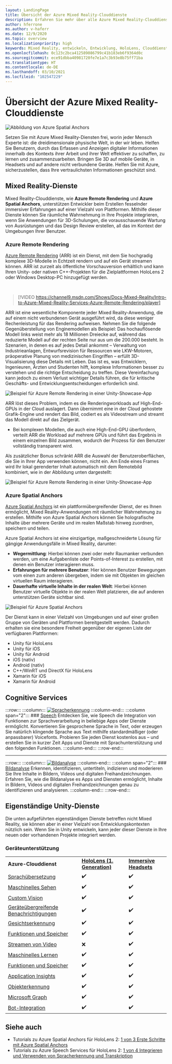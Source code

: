 ```yaml
---
layout: LandingPage
title: Übersicht der Azure Mixed Reality-Clouddienste
description: Erfahren Sie mehr über alle Azure Mixed Reality-Clouddienste, die Sie in Ihre Unity- oder Unreal-Anwendungen integrieren können.
author: hferrone
ms.author: v-haferr
ms.date: 12/9/2020
ms.topic: overview
ms.localizationpriority: high
keywords: Mixed Reality, entwickeln, Entwicklung, HoloLens, Clouddienste, Azure, Remote Rendering, Raumanker, Cognitive Services, Kognition, Unity, Machine Learning, Sprachübersetzung, maschinelles Sehen, Microsoft Graph
ms.openlocfilehash: 0c123c2bca412589086799c41b183eb6f9364d0c
ms.sourcegitcommit: ece91dbba40981720fe7e1a7c3b93e8b75ff71ba
ms.translationtype: HT
ms.contentlocale: de-DE
ms.lasthandoff: 03/10/2021
ms.locfileid: "102547229"
---
```

# <a name="azure-mixed-reality-cloud-services-overview"></a>Übersicht der Azure Mixed Reality-Clouddienste

![ Abbildung von Azure Spatial Anchors](../design/images/AzureSpatialAnchors.jpg)

Setzen Sie mit Azure Mixed Reality-Diensten frei, worin jeder Mensch Experte ist: die dreidimensionale physische Welt, in der wir leben. Helfen Sie Benutzern, durch das Erfassen und Anzeigen digitaler Informationen innerhalb des Kontexts ihrer Arbeit und ihrer Welt effektiver zu schaffen, zu lernen und zusammenzuarbeiten. Bringen Sie 3D auf mobile Geräte, in Headsets und auf andere nicht verbundene Geräte. Helfen Sie mit Azure, sicherzustellen, dass Ihre vertraulichsten Informationen geschützt sind.

## <a name="mixed-reality-services"></a>Mixed Reality-Dienste

Mixed Reality-Clouddienste, wie **Azure Remote Rendering** und **Azure Spatial Anchors**, unterstützen Entwickler beim Erstellen fesselnder immersiver Erfahrungen auf einer Vielzahl von Plattformen. Mithilfe dieser Dienste können Sie räumliche Wahrnehmung in Ihre Projekte integrieren, wenn Sie Anwendungen für 3D-Schulungen, die vorausschauende Wartung von Ausrüstungen und das Design Review erstellen, all das im Kontext der Umgebungen Ihrer Benutzer.

### <a name="azure-remote-rendering"></a>Azure Remote Rendering

[Azure Remote Rendering](https://docs.microsoft.com/azure/remote-rendering/) (ARR) ist ein Dienst, mit dem Sie hochgradig komplexe 3D-Modelle in Echtzeit rendern und auf ein Gerät streamen können. ARR ist zurzeit als öffentliche Vorschauversion erhältlich und kann Ihren Unity- oder nativen C++-Projekten für die Zielplattformen HoloLens 2 oder Windows Desktop-PC hinzugefügt werden.

<br>

> [!VIDEO https://channel9.msdn.com/Shows/Docs-Mixed-Reality/Intro-to-Azure-Mixed-Reality-Services-Azure-Remote-Rendering/player]

ARR ist eine wesentliche Komponente jeder Mixed Reality-Anwendung, die auf einem nicht verbundenen Gerät ausgeführt wird, da diese weniger Rechenleistung für das Rendering aufweisen. Nehmen Sie die folgende Gegenüberstellung von Enginemodellen als Beispiel: Das hochauflösende Modell links weist mehr als 18 Millionen Dreiecke auf, während das reduzierte Modell auf der rechten Seite nur aus um die 200.000 besteht. In Szenarien, in denen es auf jedes Detail ankommt – Verwaltung von Industrieanlagen, Entwurfsrevision für Ressourcen wie LKW-Motoren, präoperative Planung von medizinischen Eingriffen – erfüllt 3D-Visualisierung diese Details mit Leben. Das ist es, was Entwicklern, Ingenieuren, Ärzten und Studenten hilft, komplexe Informationen besser zu verstehen und die richtige Entscheidung zu treffen. Diese Vereinfachung kann jedoch zu einem Verlust wichtiger Details führen, die für kritische Geschäfts- und Entwicklungsentscheidungen erforderlich sind.

![Beispiel für Azure Remote Rendering in einer Unity-Showcase-App](images/arr-engine.png)

ARR löst dieses Problem, indem es die Renderingworkloads auf High-End-GPUs in der Cloud auslagert. Dann übernimmt eine in der Cloud gehostete Grafik-Engine und rendert das Bild, codiert es als Videostream und streamt das Modell direkt auf das Zielgerät. 

* Bei komplexen Modellen, die auch eine High-End-GPU überfordern, verteilt ARR die Workload auf mehrere GPUs und führt das Ergebnis in einem einzelnen Bild zusammen, wodurch der Prozess für den Benutzer vollständig transparent wird. 

Als zusätzlicher Bonus schränkt ARR die Auswahl der Benutzeroberflächen, die Sie in Ihrer App verwenden können, nicht ein. Am Ende eines Frames wird Ihr lokal gerenderter Inhalt automatisch mit dem Remotebild kombiniert, wie in der Abbildung unten dargestellt:

![Beispiel für Azure Remote Rendering in einer Unity-Showcase-App](images/showcase-app.png)

### <a name="azure-spatial-anchors"></a>Azure Spatial Anchors

[Azure Spatial Anchors](https://docs.microsoft.com/azure/spatial-anchors/) ist ein plattformübergreifender Dienst, der es Ihnen ermöglicht, Mixed Reality-Anwendungen mit räumlicher Wahrnehmung zu erstellen. Mithilfe von Azure Spatial Anchors können Sie holografische Inhalte über mehrere Geräte und im realen Maßstab hinweg zuordnen, speichern und teilen. 

Azure Spatial Anchors ist eine einzigartige, maßgeschneiderte Lösung für gängige Anwendungsfälle in Mixed Reality, darunter:
* **Wegermittlung**: Hierbei können zwei oder mehr Raumanker verbunden werden, um eine Aufgabenliste oder Points-of-Interest zu erstellen, mit denen ein Benutzer interagieren muss.
* **Erfahrungen für mehrere Benutzer**: Hier können Benutzer Bewegungen vom einen zum anderen übergeben, indem sie mit Objekten im gleichen virtuellen Raum interagieren.
* **Dauerhafte virtuelle Inhalte in der realen Welt**: Hierbei können Benutzer virtuelle Objekte in der realen Welt platzieren, die auf anderen unterstützen Geräte sichtbar sind.

![Beispiel für Azure Spatial Anchors](images/persistence.gif)

Der Dienst kann in einer Vielzahl von Umgebungen und auf einer großen Gruppe von Geräten und Plattformen bereitgestellt werden. Dadurch erhalten sie eine besondere Freiheit gegenüber der eigenen Liste der verfügbaren Plattformen:
* Unity für HoloLens
* Unity für iOS
* Unity für Android
* iOS (nativ)
* Android (nativ)
* C++/WinRT und DirectX für HoloLens
* Xamarin für iOS
* Xamarin für Android

## <a name="cognitive-services"></a>Cognitive Services

:::row:::
    :::column:::
       [![Spracherkennung](../whats-new/images/speech.jpg)](/azure/cognitive-services/speech-service/)
    :::column-end:::
    :::column span="2":::
        ### <a name="speech"></a>[Speech](/azure/cognitive-services/speech-service/)
        Entdecken Sie, wie Speech die Integration von Funktionen zur Sprachverarbeitung in beliebige Apps oder Dienste ermöglicht. Konvertieren Sie gesprochene Sprache in Text, oder erzeugen Sie natürlich klingende Sprache aus Text mithilfe standardmäßiger (oder anpassbarer) Voicefonts. Probieren Sie jeden Dienst kostenlos aus – und erstellen Sie in kurzer Zeit Apps und Dienste mit Sprachunterstützung und den folgenden Funktionen.
    :::column-end:::
:::row-end:::

---

:::row:::
    :::column:::
       [![Bildanalyse](../whats-new/images/vision.jpg)](/azure/cognitive-services/computer-vision/)
    :::column-end:::
    :::column span="2":::
        ### <a name="vision"></a>[Bildanalyse](/azure/cognitive-services/computer-vision/)
        Erkennen, identifizieren, untertiteln, indizieren und moderieren Sie Ihre Inhalte in Bildern, Videos und digitalen Freihandzeichnungen. Erfahren Sie, wie die Bildanalyse es Apps und Diensten ermöglicht, Inhalte in Bildern, Videos und digitalen Freihandzeichnungen genau zu identifizieren und analysieren.
    :::column-end:::
:::row-end:::


## <a name="standalone-unity-services"></a>Eigenständige Unity-Dienste

Die unten aufgeführten eigenständigen Dienste betreffen nicht Mixed Reality, sie können aber in einer Vielzahl von Entwicklungskontexten nützlich sein. Wenn Sie in Unity entwickeln, kann jeder dieser Dienste in Ihre neuen oder vorhandenen Projekte integriert werden.

### <a name="device-support"></a>Geräteunterstützung
<table>
    <tr>
        <td><strong>Azure-Clouddienst</strong></td>
        <td><a href="/hololens/hololens1-hardware"><strong>HoloLens (1. Generation)</strong></a></td>
        <td><a href="../discover/immersive-headset-hardware-details.md"><strong>Immersive Headsets</strong></a></td>
    </tr>
     <tr>
        <td><a href="unity/tutorials/mr-azure-301.md">Sprachübersetzung</a></td>
        <td>✔️</td>
        <td>✔️</td>
    </tr>
    <tr>
        <td><a href="unity/tutorials/mr-azure-302.md">Maschinelles Sehen</a></td>
        <td>✔️</td>
        <td>✔️</td>
    </tr>
    <tr>
        <td><a href="unity/tutorials/mr-azure-302b.md">Custom Vision</a></td>
        <td>✔️</td>
        <td>✔️</td>
    </tr>
    <tr>
        <td><a href="unity/tutorials/mr-azure-303.md">Geräteübergreifende Benachrichtigungen</a></td>
        <td>✔️</td>
        <td>✔️</td>
    </tr>
    <tr>
        <td><a href="unity/tutorials/mr-azure-304.md">Gesichtserkennung</a></td>
        <td>✔️</td>
        <td>✔️</td>
    </tr>
    <tr>
        <td><a href="unity/tutorials/mr-azure-305.md">Funktionen und Speicher</a></td>
        <td>✔️</td>
        <td>✔️</td>
    </tr>
    <tr>
        <td><a href="unity/tutorials/mr-azure-306.md">Streamen von Video</a></td>
        <td>❌</td>
        <td>✔️</td>
    </tr>
    <tr>
        <td><a href="unity/tutorials/mr-azure-307.md">Maschinelles Lernen</a></td>
        <td>✔️</td>
        <td>✔️</td>
    </tr>
    <tr>
        <td><a href="unity/tutorials/mr-azure-308.md"mr-azure-308.md">Funktionen und Speicher</a></td>
        <td>✔️</td>
        <td>✔️</td>
    </tr>
    <tr>
        <td><a href="unity/tutorials/mr-azure-309.md">Application Insights</a></td>
        <td>✔️</td>
        <td>✔️</td>
    </tr>
    <tr>
        <td><a href="unity/tutorials/mr-azure-310.md">Objekterkennung</a></td>
        <td>✔️</td>
        <td>✔️</td>
    </tr>
    <tr>
        <td><a href="unity/tutorials/mr-azure-311.md">Microsoft Graph</a></td>
        <td>✔️</td>
        <td>✔️</td>
    </tr>
    <tr>
        <td><a href="unity/tutorials/mr-azure-312.md">Bot-Integration</a></td>
        <td>✔️</td>
        <td>✔️</td>
    </tr>
</table>

## <a name="see-also"></a>Siehe auch

* Tutorials zu Azure Spatial Anchors für HoloLens 2: [1 von 3 Erste Schritte mit Azure Spatial Anchors](./unity/tutorials/mr-learning-asa-02.md)
* Tutorials zu Azure Speech Services für HoloLens 2: [1 von 4 Integrieren und Verwenden von Spracherkennung und Transkription](../develop/unity/tutorials/mrlearning-speechSDK-ch1.md)
